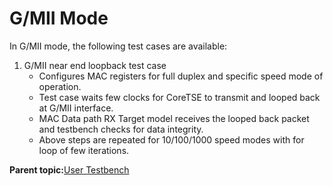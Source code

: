 # G/MII Mode

In G/MII mode, the following test cases are available:

1.  G/MII near end loopback test case
    -   Configures MAC registers for full duplex and specific speed mode of operation.
    -   Test case waits few clocks for CoreTSE to transmit and looped back at G/MII interface.
    -   MAC Data path RX Target model receives the looped back packet and testbench checks for data integrity.
    -   Above steps are repeated for 10/100/1000 speed modes with for loop of few iterations.

**Parent topic:**[User Testbench](GUID-C584B9DA-1B57-4BAC-BF34-FA144DAF1987.md)

